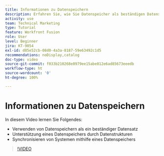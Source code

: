 ```yaml
---
title: Informationen zu Datenspeichern
description: Erfahren Sie, wie Sie Datenspeicher als beständigen Datensatz verwenden und wie Datenstrukturen einen Datenspeicher in [!DNL Adobe Workfront Fusion]unterstützen.
activity: use
team: Technical Marketing
type: Tutorial
feature: Workfront Fusion
role: User
level: Beginner
jira: KT-9054
exl-id: d85e52cb-08d0-4a3a-8187-59e63492c1d5
recommendations: noDisplay,catalog
doc-type: video
source-git-commit: f033b210268e8979ee15abe812e6ad85673eeedb
workflow-type: ht
source-wordcount: '0'
ht-degree: 100%

---
```


# Informationen zu Datenspeichern

In diesem Video lernen Sie Folgendes:

* Verwenden von Datenspeichern als ein beständiger Datensatz
* Unterstützung eines Datenspeichers durch Datenstrukturen
* Synchronisieren von Systemen mithilfe eines Datenspeichers

>[!VIDEO](https://video.tv.adobe.com/v/335295/?quality=12&learn=on)
